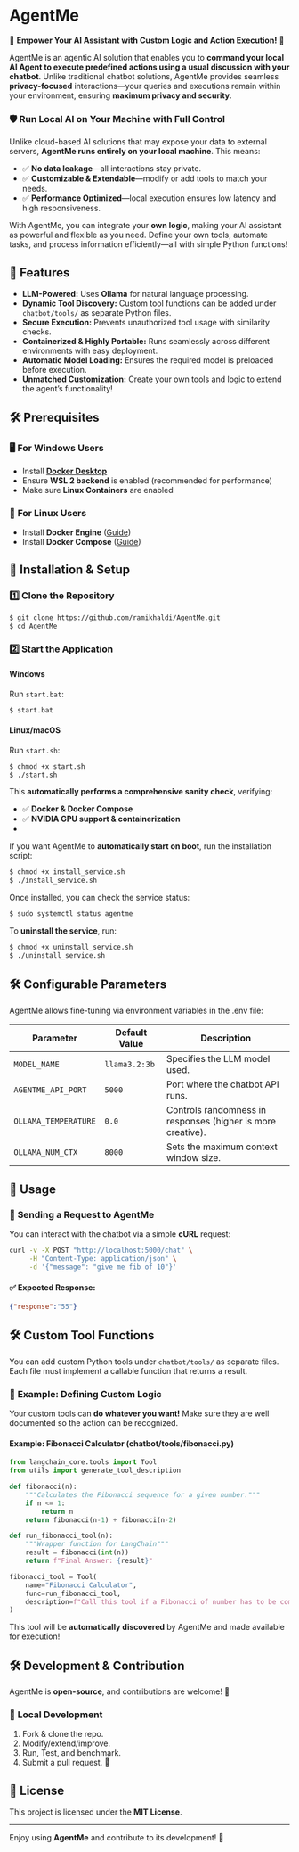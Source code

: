 # AgentMe

🚀 **Empower Your AI Assistant with Custom Logic and Action Execution!** 🚀

AgentMe is an agentic AI solution that enables you to **command your local AI Agent to execute predefined actions using a usual discussion with your chatbot**. Unlike traditional chatbot solutions, AgentMe provides seamless **privacy-focused** interactions—your queries and executions remain within your environment, ensuring **maximum privacy and security**.

### 🛡️ **Run Local AI on Your Machine with Full Control**

Unlike cloud-based AI solutions that may expose your data to external servers, **AgentMe runs entirely on your local machine**. This means:

- ✅ **No data leakage**—all interactions stay private.
- ✅ **Customizable & Extendable**—modify or add tools to match your needs.
- ✅ **Performance Optimized**—local execution ensures low latency and high responsiveness.

With AgentMe, you can integrate your **own logic**, making your AI assistant as powerful and flexible as you need. Define your own tools, automate tasks, and process information efficiently—all with simple Python functions!

## 🚀 Features

- **LLM-Powered:** Uses **Ollama** for natural language processing.
- **Dynamic Tool Discovery:** Custom tool functions can be added under `chatbot/tools/` as separate Python files.
- **Secure Execution:** Prevents unauthorized tool usage with similarity checks.
- **Containerized & Highly Portable:** Runs seamlessly across different environments with easy deployment.
- **Automatic Model Loading:** Ensures the required model is preloaded before execution.
- **Unmatched Customization:** Create your own tools and logic to extend the agent’s functionality!

## 🛠️ Prerequisites

### 🖥️ **For Windows Users**

- Install **[Docker Desktop](https://www.docker.com/products/docker-desktop/)**
- Ensure **WSL 2 backend** is enabled (recommended for performance)
- Make sure **Linux Containers** are enabled

### 🐝 **For Linux Users**

- Install **Docker Engine** ([Guide](https://docs.docker.com/engine/install/))
- Install **Docker Compose** ([Guide](https://docs.docker.com/compose/install/))

## 🛀 Installation & Setup

### 1️⃣ Clone the Repository

```sh
$ git clone https://github.com/ramikhaldi/AgentMe.git
$ cd AgentMe
```

### 2️⃣ Start the Application

#### **Windows**

Run `start.bat`:

```sh
$ start.bat
```

#### **Linux/macOS**

Run `start.sh`:

```sh
$ chmod +x start.sh
$ ./start.sh
```

This **automatically performs a comprehensive sanity check**, verifying:
- ✅ **Docker & Docker Compose**
- ✅ **NVIDIA GPU support & containerization**
- 
If you want AgentMe to **automatically start on boot**, run the installation script:

```sh
$ chmod +x install_service.sh
$ ./install_service.sh
```

Once installed, you can check the service status:

```sh
$ sudo systemctl status agentme
```

To **uninstall the service**, run:

```sh
$ chmod +x uninstall_service.sh
$ ./uninstall_service.sh
```

## 🛠️ Configurable Parameters

AgentMe allows fine-tuning via environment variables in the .env file:

| Parameter            | Default Value | Description                                                 |
| -------------------- | ------------- | ----------------------------------------------------------- |
| `MODEL_NAME`         | `llama3.2:3b` | Specifies the LLM model used.                               |
| `AGENTME_API_PORT`   | `5000`        | Port where the chatbot API runs.                            |
| `OLLAMA_TEMPERATURE` | `0.0`         | Controls randomness in responses (higher is more creative). |
| `OLLAMA_NUM_CTX`     | `8000`        | Sets the maximum context window size.                       |

## 📌 Usage

### 🔹 **Sending a Request to AgentMe**

You can interact with the chatbot via a simple **cURL** request:

```sh
curl -v -X POST "http://localhost:5000/chat" \
     -H "Content-Type: application/json" \
     -d '{"message": "give me fib of 10"}'
```

#### ✅ Expected Response:

```json
{"response":"55"}
```

## 🛠️ Custom Tool Functions

You can add custom Python tools under `chatbot/tools/` as separate files. Each file must implement a callable function that returns a result.

### 🧩 **Example: Defining Custom Logic**

Your custom tools can **do whatever you want!** Make sure they are well documented so the action can be recognized.

#### Example: **Fibonacci Calculator (chatbot/tools/fibonacci.py)**

```python
from langchain_core.tools import Tool
from utils import generate_tool_description

def fibonacci(n):
    """Calculates the Fibonacci sequence for a given number."""
    if n <= 1:
        return n
    return fibonacci(n-1) + fibonacci(n-2)

def run_fibonacci_tool(n):
    """Wrapper function for LangChain"""
    result = fibonacci(int(n))
    return f"Final Answer: {result}"

fibonacci_tool = Tool(
    name="Fibonacci Calculator",
    func=run_fibonacci_tool,
    description=f"Call this tool if a Fibonacci of number has to be computed. Use 'Action: Fibonacci Calculator' and pass the input as 'Action Input: <number>'.\n"
)
```

This tool will be **automatically discovered** by AgentMe and made available for execution!

## 🛠️ Development & Contribution

AgentMe is **open-source**, and contributions are welcome! 🎉

### 💪 **Local Development**

1. Fork & clone the repo.
2. Modify/extend/improve.
3. Run, Test, and benchmark.
4. Submit a pull request. 🚀

## 🐝 License

This project is licensed under the **MIT License**.

---

Enjoy using **AgentMe** and contribute to its development! 🎉

